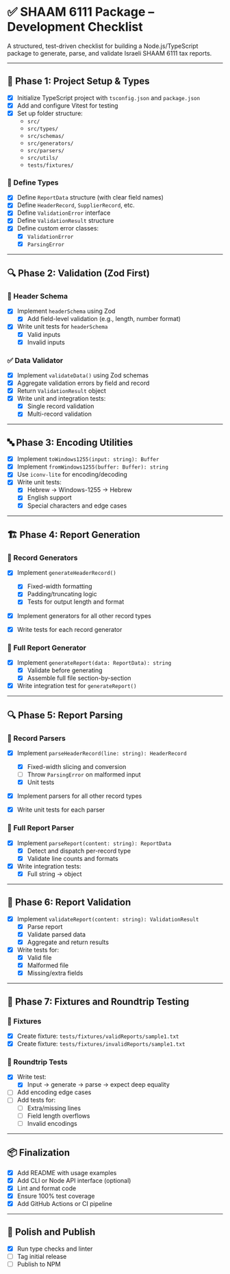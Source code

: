 # ✅ SHAAM 6111 Package – Development Checklist

A structured, test-driven checklist for building a Node.js/TypeScript package to generate, parse,
and validate Israeli SHAAM 6111 tax reports.

---

## 📁 Phase 1: Project Setup & Types

- [x] Initialize TypeScript project with `tsconfig.json` and `package.json`
- [x] Add and configure Vitest for testing
- [x] Set up folder structure:
  - `src/`
  - `src/types/`
  - `src/schemas/`
  - `src/generators/`
  - `src/parsers/`
  - `src/utils/`
  - `tests/fixtures/`

### 🧾 Define Types

- [x] Define `ReportData` structure (with clear field names)
- [x] Define `HeaderRecord`, `SupplierRecord`, etc.
- [x] Define `ValidationError` interface
- [x] Define `ValidationResult` structure
- [x] Define custom error classes:
  - [x] `ValidationError`
  - [x] `ParsingError`

---

## 🔍 Phase 2: Validation (Zod First)

### 🧪 Header Schema

- [x] Implement `headerSchema` using Zod
  - [x] Add field-level validation (e.g., length, number format)
- [x] Write unit tests for `headerSchema`
  - [x] Valid inputs
  - [x] Invalid inputs

### ✅ Data Validator

- [x] Implement `validateData()` using Zod schemas
- [x] Aggregate validation errors by field and record
- [x] Return `ValidationResult` object
- [x] Write unit and integration tests:
  - [x] Single record validation
  - [x] Multi-record validation

---

## 🔤 Phase 3: Encoding Utilities

- [x] Implement `toWindows1255(input: string): Buffer`
- [x] Implement `fromWindows1255(buffer: Buffer): string`
- [x] Use `iconv-lite` for encoding/decoding
- [x] Write unit tests:
  - [x] Hebrew → Windows-1255 → Hebrew
  - [x] English support
  - [x] Special characters and edge cases

---

## 🏗️ Phase 4: Report Generation

### 🧱 Record Generators

- [x] Implement `generateHeaderRecord()`

  - [x] Fixed-width formatting
  - [x] Padding/truncating logic
  - [x] Tests for output length and format

- [x] Implement generators for all other record types
- [x] Write tests for each record generator

### 🧾 Full Report Generator

- [x] Implement `generateReport(data: ReportData): string`
  - [x] Validate before generating
  - [x] Assemble full file section-by-section
- [x] Write integration test for `generateReport()`

---

## 🔍 Phase 5: Report Parsing

### 🧩 Record Parsers

- [x] Implement `parseHeaderRecord(line: string): HeaderRecord`

  - [x] Fixed-width slicing and conversion
  - [ ] Throw `ParsingError` on malformed input
  - [x] Unit tests

- [x] Implement parsers for all other record types
- [x] Write unit tests for each parser

### 🧾 Full Report Parser

- [x] Implement `parseReport(content: string): ReportData`
  - [x] Detect and dispatch per-record type
  - [x] Validate line counts and formats
- [x] Write integration tests:
  - [x] Full string → object

---

## 🧪 Phase 6: Report Validation

- [x] Implement `validateReport(content: string): ValidationResult`
  - [x] Parse report
  - [x] Validate parsed data
  - [x] Aggregate and return results
- [x] Write tests for:
  - [x] Valid file
  - [x] Malformed file
  - [x] Missing/extra fields

---

## 🧷 Phase 7: Fixtures and Roundtrip Testing

### 📁 Fixtures

- [x] Create fixture: `tests/fixtures/validReports/sample1.txt`
- [x] Create fixture: `tests/fixtures/invalidReports/sample1.txt`

### 🔁 Roundtrip Tests

- [x] Write test:
  - [x] Input → generate → parse → expect deep equality
- [ ] Add encoding edge cases
- [ ] Add tests for:
  - [ ] Extra/missing lines
  - [ ] Field length overflows
  - [ ] Invalid encodings

---

## 📦 Finalization

- [x] Add README with usage examples
- [x] Add CLI or Node API interface (optional)
- [x] Lint and format code
- [x] Ensure 100% test coverage
- [x] Add GitHub Actions or CI pipeline

---

## 🧹 Polish and Publish

- [x] Run type checks and linter
- [ ] Tag initial release
- [ ] Publish to NPM
